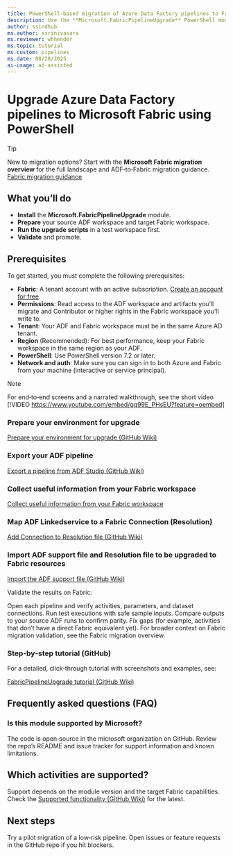 ```yaml
---
title: PowerShell-based migration of Azure Data Factory pipelines to Fabric
description: Use the **Microsoft.FabricPipelineUpgrade** PowerShell module to upgrade Azure Data Factory pipeline to Fabric pipeline
author: ssindhub
ms.author: ssrinivasara
ms.reviewer: whhender
ms.topic: tutorial
ms.custom: pipelines
ms.date: 08/20/2025
ai-usage: ai-assisted
---
```


# Upgrade Azure Data Factory pipelines to Microsoft Fabric using PowerShell
> [!TIP]
> New to migration options? Start with the **Microsoft Fabric migration overview** for the full landscape and ADF‑to‑Fabric migration guidance. [Fabric migration guidance](fabric/fundamentals/migration.md)

## What you’ll do

- **Install** the **Microsoft.FabricPipelineUpgrade** module.
- **Prepare** your source ADF workspace and target Fabric workspace.
- **Run the upgrade scripts** in a test workspace first.
- **Validate** and promote.

## Prerequisites

To get started, you must complete the following prerequisites:

- **Fabric**: A tenant account with an active subscription. [Create an account for free](../fundamentals/fabric-trial.md).
- **Permissions**: Read access to the ADF workspace and artifacts you’ll migrate and Contributor or higher rights in the Fabric workspace you’ll write to.
- **Tenant**: Your ADF and Fabric workspace must be in the same Azure AD tenant.
- **Region** (Recommended): For best performance, keep your Fabric workspace in the same region as your ADF.
- **PowerShell**: Use PowerShell version 7.2 or later.
- **Network and auth**: Make sure you can sign in to both Azure and Fabric from your machine (interactive or service principal).

> [!NOTE]
> For end‑to‑end screens and a narrated walkthrough, see the short video [!VIDEO https://www.youtube.com/embed/gq99E_PHsEU?feature=oembed]

### Prepare your environment for upgrade

[Prepare your environment for upgrade (GitHub Wiki)](https://github.com/microsoft/FabricPipelineUpgrade/wiki/Preparing-your-environment-to-Upgrade)

### Export your ADF pipeline

[Export a pipeline from ADF Studio (GitHub Wiki)](https://github.com/microsoft/FabricPipelineUpgrade/wiki/How-To:-Export-a-Pipeline-from-ADF-Studio)

### Collect useful information from your Fabric workspace

[Collect useful information from your Fabric workspace](https://github.com/microsoft/FabricPipelineUpgrade/wiki/The-FabricPipelineUpgrade-Tutorial#import-the-adf-support-file)

### Map ADF Linkedservice to a Fabric Connection (Resolution)

[Add Connection to Resolution file (GitHub Wiki)](https://github.com/microsoft/FabricPipelineUpgrade/wiki/How-To%3A-Add-a-Connection-to-the-Resolutions-File)

### Import ADF support file and Resolution file to be upgraded to Fabric resources

[Import the ADF support file (GitHub Wiki)](https://github.com/microsoft/FabricPipelineUpgrade/wiki/The-FabricPipelineUpgrade-Tutorial#import-the-adf-support-file)

Validate the results on Fabric:

Open each pipeline and verify activities, parameters, and dataset connections.
Run test executions with safe sample inputs.
Compare outputs to your source ADF runs to confirm parity.
Fix gaps (for example, activities that don’t have a direct Fabric equivalent yet).
For broader context on Fabric migration validation, see the Fabric migration overview. 

### Step‑by‑step tutorial (GitHub)

For a detailed, click‑through tutorial with screenshots and examples, see:

[FabricPipelineUpgrade tutorial (GitHub Wiki)](https://github.com/microsoft/FabricPipelineUpgrade/wiki/The-FabricPipelineUpgrade-Tutorial)

## Frequently asked questions (FAQ)

### Is this module supported by Microsoft?

The code is open‑source in the microsoft organization on GitHub. Review the repo’s README and issue tracker for support information and known limitations. 

## Which activities are supported?
Support depends on the module version and the target Fabric capabilities. Check the [Supported functionality (GitHub Wiki)](https://github.com/microsoft/FabricPipelineUpgrade/wiki/Supported-Functionality) for the latest.

## Next steps

Try a pilot migration of a low‑risk pipeline.
Open issues or feature requests in the GitHub repo if you hit blockers.
